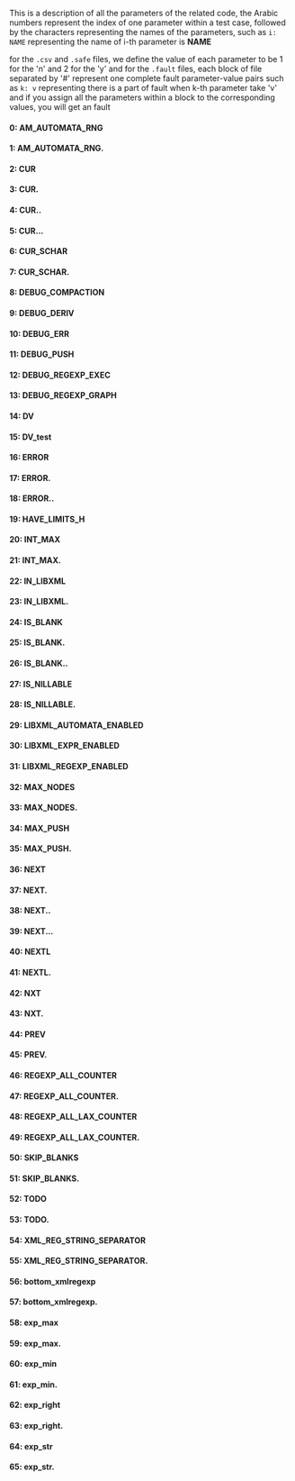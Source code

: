 This is a description of all the parameters of the related code,
the Arabic numbers represent the index of one parameter within a test case,
followed by the characters representing the names of the parameters,
such as `i: NAME` representing the name of i-th parameter is **NAME** 


for the `.csv` and `.safe` files, we define the value of each parameter to be 1 for the 'n' and 2 for the 'y'
and for the `.fault` files, each block of file separated by '#' represent one complete fault parameter-value pairs
such as `k: v` representing there is a part of fault when k-th parameter take 'v'
and if you assign all the parameters within a block to the corresponding values, you will get an fault


#### 0: AM_AUTOMATA_RNG 
#### 1: AM_AUTOMATA_RNG. 
#### 2: CUR 
#### 3: CUR. 
#### 4: CUR.. 
#### 5: CUR... 
#### 6: CUR_SCHAR 
#### 7: CUR_SCHAR. 
#### 8: DEBUG_COMPACTION 
#### 9: DEBUG_DERIV 
#### 10: DEBUG_ERR 
#### 11: DEBUG_PUSH 
#### 12: DEBUG_REGEXP_EXEC 
#### 13: DEBUG_REGEXP_GRAPH 
#### 14: DV 
#### 15: DV_test 
#### 16: ERROR 
#### 17: ERROR. 
#### 18: ERROR.. 
#### 19: HAVE_LIMITS_H 
#### 20: INT_MAX 
#### 21: INT_MAX. 
#### 22: IN_LIBXML 
#### 23: IN_LIBXML. 
#### 24: IS_BLANK 
#### 25: IS_BLANK. 
#### 26: IS_BLANK.. 
#### 27: IS_NILLABLE 
#### 28: IS_NILLABLE. 
#### 29: LIBXML_AUTOMATA_ENABLED 
#### 30: LIBXML_EXPR_ENABLED 
#### 31: LIBXML_REGEXP_ENABLED 
#### 32: MAX_NODES 
#### 33: MAX_NODES. 
#### 34: MAX_PUSH 
#### 35: MAX_PUSH. 
#### 36: NEXT 
#### 37: NEXT. 
#### 38: NEXT.. 
#### 39: NEXT... 
#### 40: NEXTL 
#### 41: NEXTL. 
#### 42: NXT 
#### 43: NXT. 
#### 44: PREV 
#### 45: PREV. 
#### 46: REGEXP_ALL_COUNTER 
#### 47: REGEXP_ALL_COUNTER. 
#### 48: REGEXP_ALL_LAX_COUNTER 
#### 49: REGEXP_ALL_LAX_COUNTER. 
#### 50: SKIP_BLANKS 
#### 51: SKIP_BLANKS. 
#### 52: TODO 
#### 53: TODO. 
#### 54: XML_REG_STRING_SEPARATOR 
#### 55: XML_REG_STRING_SEPARATOR. 
#### 56: bottom_xmlregexp 
#### 57: bottom_xmlregexp. 
#### 58: exp_max 
#### 59: exp_max. 
#### 60: exp_min 
#### 61: exp_min. 
#### 62: exp_right 
#### 63: exp_right. 
#### 64: exp_str 
#### 65: exp_str. 
